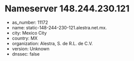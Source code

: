 # Nameserver 148.244.230.121

* as_number: 11172
* name: static-148-244-230-121.alestra.net.mx.
* city: Mexico City
* country: MX
* organization: Alestra, S. de R.L. de C.V.
* version: Unknown
* dnssec: false
